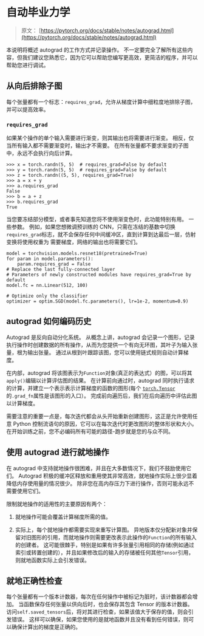 # 自动毕业力学

> 原文： [https://pytorch.org/docs/stable/notes/autograd.html](https://pytorch.org/docs/stable/notes/autograd.html)

本说明将概述 autograd 的工作方式并记录操作。 不一定要完全了解所有这些内容，但我们建议您熟悉它，因为它可以帮助您编写更高效，更简洁的程序，并可以帮助您进行调试。

## 从向后排除子图

每个张量都有一个标志：`requires_grad`，允许从梯度计算中细粒度地排除子图，并可以提高效率。

### `requires_grad`

如果某个操作的单个输入需要进行渐变，则其输出也将需要进行渐变。 相反，仅当所有输入都不需要渐变时，输出才不需要。 在所有张量都不要求渐变的子图中，永远不会执行向后计算。

```
>>> x = torch.randn(5, 5)  # requires_grad=False by default
>>> y = torch.randn(5, 5)  # requires_grad=False by default
>>> z = torch.randn((5, 5), requires_grad=True)
>>> a = x + y
>>> a.requires_grad
False
>>> b = a + z
>>> b.requires_grad
True

```

当您要冻结部分模型，或者事先知道您将不使用渐变色时，此功能特别有用。 一些参数。 例如，如果您想微调预训练的 CNN，只需在冻结的基数中切换`requires_grad`标志，就不会保存任何中间缓冲区，直到计算到达最后一层，仿射变换将使用权重为 需要梯度，网络的输出也将需要它们。

```
model = torchvision.models.resnet18(pretrained=True)
for param in model.parameters():
    param.requires_grad = False
# Replace the last fully-connected layer
# Parameters of newly constructed modules have requires_grad=True by default
model.fc = nn.Linear(512, 100)

# Optimize only the classifier
optimizer = optim.SGD(model.fc.parameters(), lr=1e-2, momentum=0.9)

```

## autograd 如何编码历史

Autograd 是反向自动分化系统。 从概念上讲，autograd 会记录一个图形，记录执行操作时创建数据的所有操作，从而为您提供一个有向无环图，其叶子为输入张量，根为输出张量。 通过从根到叶跟踪该图，您可以使用链式规则自动计算梯度。

在内部，autograd 将该图表示为`Function`对象(真正的表达式）的图，可以将其`apply()`编辑以计算评估图的结果。 在计算前向通过时，autograd 同时执行请求的计算，并建立一个表示表示计算梯度的函数的图形(每个 [`torch.Tensor`](../tensors.html#torch.Tensor "torch.Tensor") 的`.grad_fn`属性是该图形的入口）。 完成前向遍历后，我们在后向遍历中评估此图以计算梯度。

需要注意的重要一点是，每次迭代都会从头开始重新创建图形，这正是允许使用任意 Python 控制流语句的原因，它可以在每次迭代时更改图形的整体形状和大小。 在开始训练之前，您不必编码所有可能的路径-跑步就是您的与众不同。

## 使用 autograd 进行就地操作

在 autograd 中支持就地操作很困难，并且在大多数情况下，我们不鼓励使用它们。 Autograd 积极的缓冲区释放和重用使其非常高效，就地操作实际上很少显着降低内存使用量的情况很少。 除非您在高内存压力下进行操作，否则可能永远不需要使用它们。

限制就地操作的适用性的主要原因有两个：

1.  就地操作可能会覆盖计算梯度所需的值。

2.  实际上，每个就地操作都需要实现来重写计算图。 异地版本仅分配新对象并保留对旧图形的引用，而就地操作则需要更改表示此操作的`Function`的所有输入的创建者。 这可能很棘手，特别是如果有许多张量引用相同的存储(例如通过索引或转置创建的），并且如果修改后的输入的存储被任何其他`Tensor`引用，则就地函数实际上会引发错误。

## 就地正确性检查

每个张量都有一个版本计数器，每次在任何操作中被标记为脏时，该计数器都会增加。 当函数保存任何张量以供向后时，也会保存其包含 Tensor 的版本计数器。 访问`self.saved_tensors`后，将对其进行检查，如果该值大于保存的值，则会引发错误。 这样可以确保，如果您使用的是就地函数并且没有看到任何错误，则可以确保计算出的梯度是正确的。